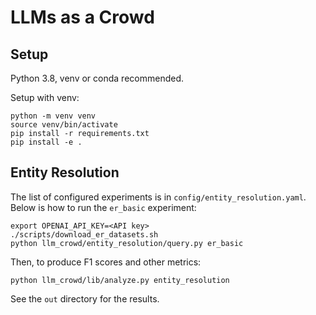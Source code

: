 # LLMs as a Crowd

## Setup
Python 3.8, venv or conda recommended.

Setup with venv:
```
python -m venv venv
source venv/bin/activate
pip install -r requirements.txt
pip install -e .
```

## Entity Resolution

The list of configured experiments is in `config/entity_resolution.yaml`. Below is how to run the `er_basic` experiment:
```
export OPENAI_API_KEY=<API key>
./scripts/download_er_datasets.sh
python llm_crowd/entity_resolution/query.py er_basic
```

Then, to produce F1 scores and other metrics:
```
python llm_crowd/lib/analyze.py entity_resolution
```

See the `out` directory for the results.
